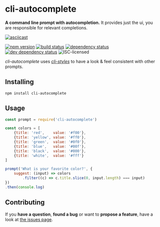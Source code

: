 # cli-autocomplete

**A command line prompt with autocompletion.** It provides just the ui, you are responsible for relevant completions.

[![asciicast](https://asciinema.org/a/39918.png)](https://asciinema.org/a/39918)

[![npm version](https://img.shields.io/npm/v/cli-autocomplete.svg)](https://www.npmjs.com/package/cli-autocomplete)
[![build status](https://img.shields.io/travis/derhuerst/cli-autocomplete.svg)](https://travis-ci.org/derhuerst/cli-autocomplete)
[![dependency status](https://img.shields.io/david/derhuerst/cli-autocomplete.svg)](https://david-dm.org/derhuerst/cli-autocomplete#info=dependencies)
[![dev dependency status](https://img.shields.io/david/dev/derhuerst/cli-autocomplete.svg)](https://david-dm.org/derhuerst/cli-autocomplete#info=devDependencies)
![ISC-licensed](https://img.shields.io/github/license/derhuerst/cli-autocomplete.svg)

*cli-autocomplete* uses [*cli-styles*](https://github.com/derhuerst/cli-styles) to have a look & feel consistent with other prompts.


## Installing

```
npm install cli-autocomplete
```


## Usage

```js
const prompt = require('cli-autocomplete')

const colors = [
	{title: 'red',    value: '#f00'},
	{title: 'yellow', value: '#ff0'},
	{title: 'green',  value: '#0f0'},
	{title: 'blue',   value: '#00f'},
	{title: 'black',  value: '#000'},
	{title: 'white',  value: '#fff'}
]

prompt('What is your favorite color?', {
	suggest: (input) => colors
		.filter((c) => c.title.slice(0, input.length) === input)
})
.then(console.log)
```


## Contributing

If you **have a question**, **found a bug** or want to **propose a feature**, have a look at [the issues page](https://github.com/derhuerst/cli-autocomplete/issues).
